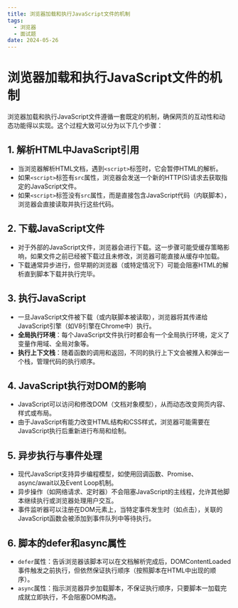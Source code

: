 ```yaml
---
title: 浏览器加载和执行JavaScript文件的机制
tags:
  - 浏览器
  - 面试题
date: 2024-05-26
---
```

# 浏览器加载和执行JavaScript文件的机制

浏览器加载和执行JavaScript文件遵循一套既定的机制，确保网页的互动性和动态功能得以实现。这个过程大致可以分为以下几个步骤：
## 1. 解析HTML中JavaScript引用

- 当浏览器解析HTML文档，遇到`<script>`标签时，它会暂停HTML的解析。
- 如果`<script>`标签有`src`属性，浏览器会发送一个新的HTTP(S)请求去获取指定的JavaScript文件。
- 如果`<script>`标签没有`src`属性，而是直接包含JavaScript代码（内联脚本），浏览器会直接读取并执行这些代码。

## 2. 下载JavaScript文件

- 对于外部的JavaScript文件，浏览器会进行下载。这一步骤可能受缓存策略影响，如果文件之前已经被下载过且未修改，浏览器可能直接从缓存中加载。
- 下载通常异步进行，但早期的浏览器（或特定情况下）可能会阻塞HTML的解析直到脚本下载并执行完毕。

## 3. 执行JavaScript

- 一旦JavaScript文件被下载（或内联脚本被读取），浏览器将其传递给JavaScript引擎（如V8引擎在Chrome中）执行。
- **全局执行环境**：每个JavaScript文件执行时都会有一个全局执行环境，定义了变量作用域、全局对象等。
- **执行上下文栈**：随着函数的调用和返回，不同的执行上下文会被推入和弹出一个栈，管理代码的执行顺序。

## 4. JavaScript执行对DOM的影响

- JavaScript可以访问和修改DOM（文档对象模型），从而动态改变网页内容、样式或布局。
- 由于JavaScript有能力改变HTML结构和CSS样式，浏览器可能需要在JavaScript执行后重新进行布局和绘制。

## 5. 异步执行与事件处理

- 现代JavaScript支持异步编程模型，如使用回调函数、Promise、async/await以及Event Loop机制。
- 异步操作（如网络请求、定时器）不会阻塞JavaScript的主线程，允许其他脚本继续执行或浏览器处理用户交互。
- 事件监听器可以注册在DOM元素上，当特定事件发生时（如点击），关联的JavaScript函数会被添加到事件队列中等待执行。

## 6. 脚本的defer和async属性

- `defer`属性：告诉浏览器该脚本可以在文档解析完成后，DOMContentLoaded事件触发之前执行，但依然保证执行顺序（按照脚本在HTML中出现的顺序）。
- `async`属性：指示浏览器异步加载脚本，不保证执行顺序，只要脚本一加载完成就立即执行，不会阻塞DOM构造。